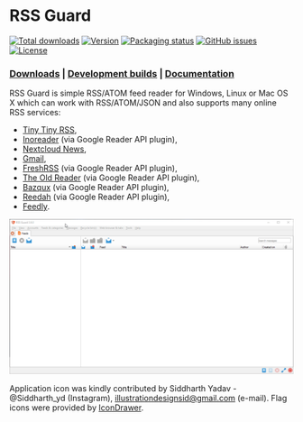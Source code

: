 RSS Guard
=========

[![Total downloads](https://img.shields.io/github/downloads/martinrotter/rssguard/total.svg?maxAge=360)](https://somsubhra.github.io/github-release-stats/?username=martinrotter&repository=rssguard&search=0)
[![Version](https://img.shields.io/github/release/martinrotter/rssguard.svg?maxAge=360)](https://raw.githubusercontent.com/martinrotter/rssguard/master/resources/text/CHANGELOG)
[![Packaging status](https://repology.org/badge/tiny-repos/rssguard.svg)](https://repology.org/project/rssguard/versions)
[![GitHub issues](https://img.shields.io/github/issues/martinrotter/rssguard.svg?maxAge=360)](https://github.com/martinrotter/rssguard/issues)
[![License](https://img.shields.io/github/license/martinrotter/rssguard.svg?maxAge=360000)](https://github.com/martinrotter/rssguard/blob/master/LICENSE.md)

### [Downloads](https://github.com/martinrotter/rssguard/releases) | [Development builds](https://github.com/martinrotter/rssguard/releases/tag/devbuild) | [Documentation](https://github.com/martinrotter/rssguard/blob/master/resources/docs/Documentation.md)

RSS Guard is simple RSS/ATOM feed reader for Windows, Linux or Mac OS X which can work with RSS/ATOM/JSON and also supports many online RSS services:
* [Tiny Tiny RSS](https://tt-rss.org),
* [Inoreader](https://www.inoreader.com) (via Google Reader API plugin),
* [Nextcloud News](https://apps.nextcloud.com/apps/news),
* [Gmail](https://developers.google.com/gmail/api),
* [FreshRSS](https://freshrss.org) (via Google Reader API plugin),
* [The Old Reader](https://theoldreader.com) (via Google Reader API plugin),
* [Bazqux](https://bazqux.com) (via Google Reader API plugin),
* [Reedah](http://reedah.com) (via Google Reader API plugin),
* [Feedly](https://feedly.com).

![RSS Guard](resources/docs/videos/rssguard.gif)

Application icon was kindly contributed by Siddharth Yadav - @Siddharth_yd (Instagram), illustrationdesignsid@gmail.com (e-mail). Flag icons were provided by [IconDrawer](http://www.icondrawer.com).
